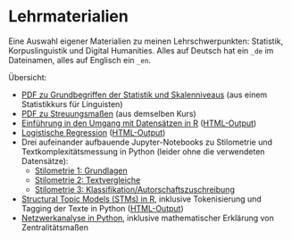 # Lehrmaterialien
Eine Auswahl eigener Materialien zu meinen Lehrschwerpunkten: Statistik, Korpuslinguistik und Digital Humanities. Alles auf Deutsch hat ein `_de` im Dateinamen, alles auf Englisch ein `_en`.

Übersicht:

- [PDF zu Grundbegriffen der Statistik und Skalenniveaus](Statistik_für_Linguisten_2_Grundbegriffe_de.pdf) (aus einem Statistikkurs für Linguisten)
- [PDF zu Streuungsmaßen](Statistik_für_Linguisten_5_Streuungsmaße_de.pdf) (aus demselben Kurs)
- [Einführung in den Umgang mit Datensätzen in R](datasets_en.qmd) ([HTML-Output](https://htmlpreview.github.io/?https://github.com/AndreasBlombach/lehre/blob/main/datasets_en.html))
- [Logistische Regression](logistic_regression_en.qmd) ([HTML-Output](https://htmlpreview.github.io/?https://github.com/AndreasBlombach/lehre/blob/main/logistic_regression_en.html))
- Drei aufeinander aufbauende Jupyter-Notebooks zu Stilometrie und Textkomplexitätsmessung in Python (leider ohne die verwendeten Datensätze):
    - [Stilometrie 1: Grundlagen](https://nbviewer.org/github/AndreasBlombach/lehre/blob/main/DH_stilometrie1_de.ipynb)
	- [Stilometrie 2: Textvergleiche](https://nbviewer.org/github/AndreasBlombach/lehre/blob/main/DH_stilometrie2_de.ipynb)
	- [Stilometrie 3: Klassifikation/Autorschaftszuschreibung](https://nbviewer.org/github/AndreasBlombach/lehre/blob/main/DH_stilometrie3_de.ipynb)
- [Structural Topic Models (STMs) in R](topic_models_en.qmd), inklusive Tokenisierung und Tagging der Texte in Python ([HTML-Output](https://htmlpreview.github.io/?https://github.com/AndreasBlombach/lehre/blob/main/topic_models_en.html))
- [Netzwerkanalyse in Python](https://nbviewer.org/github/AndreasBlombach/lehre/blob/main/Netzwerkanalyse_de.ipynb), inklusive mathematischer Erklärung von Zentralitätsmaßen